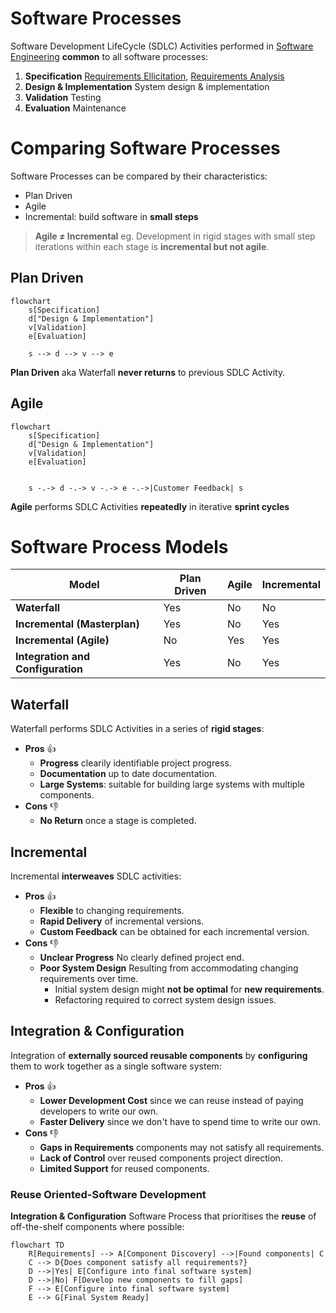 # Software Processes

Software Development LifeCycle (SDLC) Activities performed in [Software Engineering](./index.md) **common** to all software processes:

1. **Specification** [Requirements Ellicitation](./requirements/elicitation.md), [Requirements Analysis](./requirements/analysis.md)
2. **Design & Implementation** System design & implementation
3. **Validation** Testing
4. **Evaluation** Maintenance

# Comparing Software Processes

Software Processes can be compared by their characteristics:

- Plan Driven
- Agile
- Incremental: build software in **small steps**

> **Agile ≠ Incremental** eg. Development in rigid stages with small step
> iterations within each stage is **incremental but not agile**.

## Plan Driven

```mermaid
flowchart
    s[Specification]
    d["Design & Implementation"]
    v[Validation]
    e[Evaluation]

    s --> d --> v --> e
```

**Plan Driven** aka Waterfall **never returns** to previous SDLC Activity.

## Agile

```mermaid
flowchart
    s[Specification]
    d["Design & Implementation"]
    v[Validation]
    e[Evaluation]


    s -.-> d -.-> v -.-> e -.->|Customer Feedback| s
```

**Agile** performs SDLC Activities **repeatedly** in iterative **sprint cycles**

# Software Process Models

| Model                             | Plan Driven | Agile | Incremental |
| --------------------------------- | ----------- | ----- | ----------- |
| **Waterfall**                     | Yes         | No    | No          |
| **Incremental (Masterplan)**      | Yes         | No    | Yes         |
| **Incremental (Agile)**           | No          | Yes   | Yes         |
| **Integration and Configuration** | Yes         | No    | Yes         |

## Waterfall

Waterfall performs SDLC Activities in a series of **rigid stages**:

- **Pros** :thumbsup:
    - **Progress** clearily identifiable project progress.
    - **Documentation** up to date documentation.
    - **Large Systems**: suitable for building large systems with multiple components.
- **Cons** :thumbsdown:
    - **No Return** once a stage is completed.

## Incremental

Incremental **interweaves** SDLC activities:

- **Pros** :thumbsup:
    - **Flexible** to changing requirements.
    - **Rapid Delivery** of incremental versions.
    - **Custom Feedback** can be obtained for each incremental version.
- **Cons** :thumbsdown:
    - **Unclear Progress** No clearly defined project end.
    - **Poor System Design** Resulting from accommodating changing requirements over time.
        - Initial system design might **not be optimal** for **new requirements**.
        - Refactoring required to correct system design issues.

## Integration & Configuration

Integration of **externally sourced reusable components** by **configuring** them to work together as a single software system:

- **Pros** :thumbsup:
    - **Lower Development Cost** since we can reuse instead of paying developers to write our own.
    - **Faster Delivery** since we don't have to spend time to write our own.
- **Cons** :thumbsdown:
    - **Gaps in Requirements** components may not satisfy all requirements.
    - **Lack of Control** over reused components project direction.
    - **Limited Support** for reused components.

### Reuse Oriented-Software Development

**Integration & Configuration** Software Process that prioritises the **reuse** of off-the-shelf components
where possible:

```mermaid
flowchart TD
    R[Requirements] --> A[Component Discovery] -->|Found components| C
    C --> D{Does component satisfy all requirements?}
    D -->|Yes| E[Configure into final software system]
    D -->|No| F[Develop new components to fill gaps]
    F --> E[Configure into final software system]
    E --> G[Final System Ready]
```
